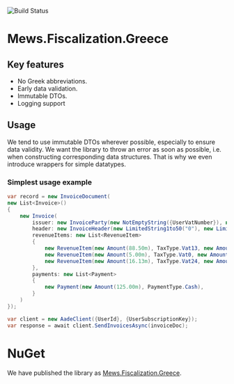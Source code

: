 ![Build Status](https://github.com/MewsSystems/fiscalization-greece/workflows/Build%20and%20test/badge.svg)

# Mews.Fiscalization.Greece

## Key features
- No Greek abbreviations.
- Early data validation.
- Immutable DTOs.
- Logging support

## Usage
We tend to use immutable DTOs wherever possible, especially to ensure data validity.
We want the library to throw an error as soon as possible, i.e. when constructing corresponding data structures.
That is why we even introduce wrappers for simple datatypes.

### Simplest usage example
```csharp
var record = new InvoiceDocument(
new List<Invoice>()
{
    new Invoice(
        issuer: new InvoiceParty(new NotEmptyString({UserVatNumber}), new CountryCode("GR")),
        header: new InvoiceHeader(new LimitedString1to50("0"), new LimitedString1to50("50020"), DateTime.Now, BillType.RetailSalesReceipt, new CurrencyCode("EUR")),
        revenueItems: new List<RevenueItem>
        {
            new RevenueItem(new Amount(88.50m), TaxType.Vat13, new Amount(11.50m), ClassificationType.RetailSalesOfGoodsAndServicesPrivateClientele, ClassificationCategory.ProvisionOfServicesIncome, new PositiveInt(1)),
            new RevenueItem(new Amount(5.00m), TaxType.Vat0, new Amount(0.00m), ClassificationType.RetailSalesOfGoodsAndServicesPrivateClientele, ClassificationCategory.ProductSaleIncome, new PositiveInt(2), VatExemptionType.VatIncludedArticle43),
            new RevenueItem(new Amount(16.13m), TaxType.Vat24, new Amount(3.87m), ClassificationType.RetailSalesOfGoodsAndServicesPrivateClientele, ClassificationCategory.ProductSaleIncome, new PositiveInt(3))
        },
        payments: new List<Payment>
        {
            new Payment(new Amount(125.00m), PaymentType.Cash),
        }
    )
});

var client = new AadeClient({UserId}, {UserSubscriptionKey});
var response = await client.SendInvoicesAsync(invoiceDoc);
```

# NuGet

We have published the library as [Mews.Fiscalization.Greece](https://www.nuget.org/packages/Mews.Fiscalization.Greece/).
